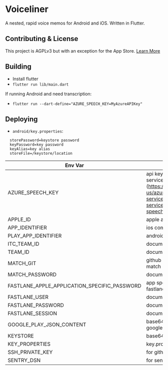 # Voiceliner

A nested, rapid voice memos for Android and iOS. Written in Flutter.

## Contributing & License

This project is AGPLv3 but with an exception for the App Store. [Learn More](CONTRIBUTING.md)

## Building

* Install flutter
* `flutter run lib/main.dart` 

If running Android and need transcription:

* `flutter run --dart-define="AZURE_SPEECH_KEY=MyAzureAPIKey"`

## Deploying

* `android/key.properties`:
```
  storePassword=keystore password
  keyPassword=key password
  keyAlias=key alias
  storeFile=/keystore/location
```


|Env Var| Value                                                                                                                                                         |
|----|---------------------------------------------------------------------------------------------------------------------------------------------------------------|
|AZURE_SPEECH_KEY| api key for Azure speech to text services (https://docs.microsoft.com/en-us/azure/cognitive-services/speech-service/overview#try-the-speech-service-for-free) |
|APPLE_ID| apple account email"                                                                                                                                          
|APP_IDENTIFIER| ios com.blabla.blabla                                                                                                                                         |
|PLAY_APP_IDENTIFIER| android com.blablabla.bla                                                                                                                                     |
|ITC_TEAM_ID| documented in fastlane                                                                                                                                        |
|TEAM_ID| documented in fastlane                                                                                                                                        |
|MATCH_GIT| github SSH URI for fastlane match                                                                                                                             |
|MATCH_PASSWORD| documented in fastlane                                                                                                                                        |
|FASTLANE_APPLE_APPLICATION_SPECIFIC_PASSWORD| app specific password for fastlane                                                                                                                            |
|FASTLANE_USER| documented in fastlane                                                                                                                                        |
|FASTLANE_PASSWORD| documented in fastlane                                                                                                                                        |
|FASTLANE_SESSION| documented in fastlane                                                                                                                                        |
|GOOGLE_PLAY_JSON_CONTENT| base64 encoded json keys for google play fastlane                                                                                                             |
|KEYSTORE| base64 encoded keystore.jks                                                                                                                                   |
|KEY_PROPERTIES| key.properties seen above                                                                                                                                     |
|SSH_PRIVATE_KEY| for github access                                                                                                                                             |
|SENTRY_DSN| for sentry logging                                                                                                                                            |

